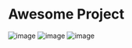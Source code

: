 # Awesome Project
![image](https://github.com/user-attachments/assets/ac9d7bd5-8c34-40c2-b5e8-083a77d3b96c)
![image](https://github.com/user-attachments/assets/43f8c7f7-d9c0-4526-949e-642620163e2c)
![image](https://github.com/user-attachments/assets/83fa03a8-72bf-439a-b364-bf4a840faa33)

